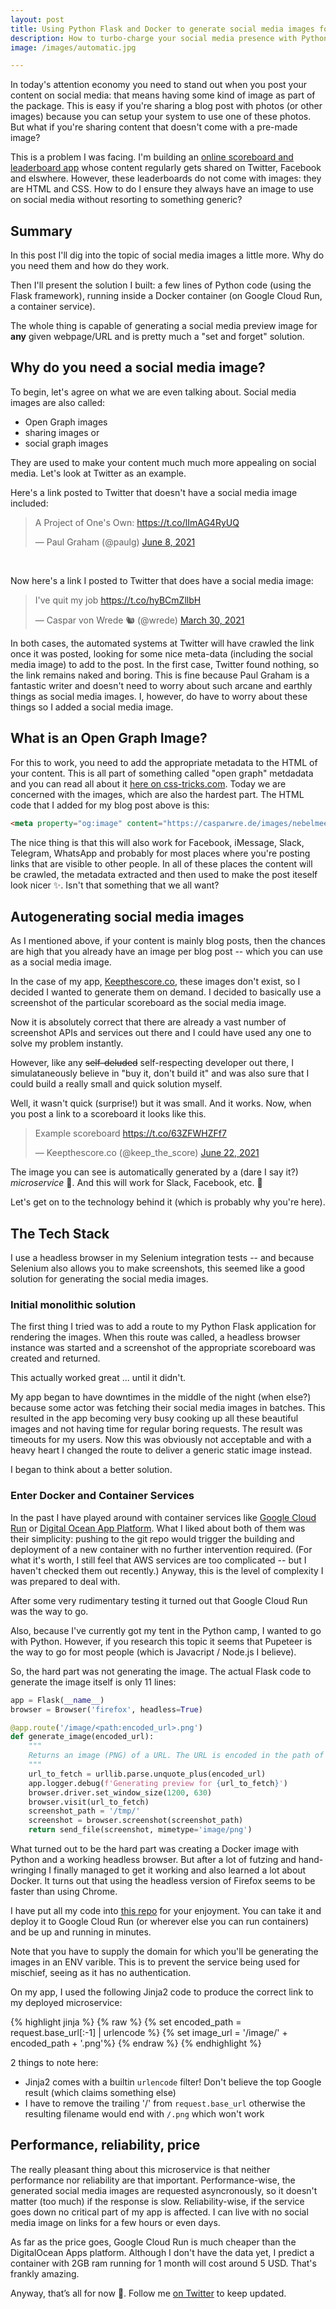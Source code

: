 ```yaml
---
layout: post
title: Using Python Flask and Docker to generate social media images for any website
description: How to turbo-charge your social media presence with Python, Docker and Google Cloud Platform
image: /images/automatic.jpg

---
```


In today's attention economy you need to stand out when you post your content on social media: that means having some kind of image as part of the package. This is easy if you're sharing a blog post with photos (or other images) because you can setup your system to use one of these photos. But what if you're sharing content that doesn't come with a pre-made image?

This is a problem I was facing. I'm building an [online scoreboard and leaderboard app](https://keethescore.co) whose content regularly gets shared on Twitter, Facebook and elswhere. However, these leaderboards do not come with images: they are HTML and CSS. How to do I ensure they always have an image to use on social media without resorting to something generic?

## Summary

In this post I'll dig into the topic of social media images a little more. Why do you need them and how do they work.

Then I'll present the solution I built: a few lines of Python code (using the Flask framework), running inside a Docker container (on Google Cloud Run,  a container service).

The whole thing is capable of generating a social media preview image for **any** given webpage/URL and is pretty much a "set and forget" solution.

## Why do you need a social media image?

To begin, let's agree on what we are even talking about. Social media images are also called:

* Open Graph images
* sharing images or
* social graph images

They are used to make your content much much more appealing on social media. Let's look at Twitter as an example. 

Here's a link posted to Twitter that doesn't have a social media image included:


<blockquote class="twitter-tweet"><p lang="en" dir="ltr">A Project of One&#39;s Own: <a href="https://t.co/lImAG4RyUQ">https://t.co/lImAG4RyUQ</a></p>&mdash; Paul Graham (@paulg) <a href="https://twitter.com/paulg/status/1402212618786463744?ref_src=twsrc%5Etfw">June 8, 2021</a></blockquote> <script async src="https://platform.twitter.com/widgets.js" charset="utf-8"></script>
<br>

Now here's a link I posted to Twitter that does have a social media image:

<blockquote class="twitter-tweet"><p lang="en" dir="ltr">I&#39;ve quit my job <a href="https://t.co/hyBCmZllbH">https://t.co/hyBCmZllbH</a></p>&mdash; Caspar von Wrede 🐿️ (@wrede) <a href="https://twitter.com/wrede/status/1377001339738329092?ref_src=twsrc%5Etfw">March 30, 2021</a></blockquote> <script async src="https://platform.twitter.com/widgets.js" charset="utf-8"></script>

In both cases, the automated systems at Twitter will have crawled the link once it was posted, looking for some nice meta-data (including the social media image) to add to the post. In the first case, Twitter found nothing, so the link remains naked and boring. This is fine because Paul Graham is a fantastic writer and doesn't need to worry about such arcane and earthly things as social media images. I, however, do have to worry about these things so I added a social media image.

## What is an Open Graph Image?

For this to work, you need to add the appropriate metadata to the HTML of your content. This is all part of something called "open graph" metdadata and you can read all about it [here on css-tricks.com](https://css-tricks.com/essential-meta-tags-social-media/). Today we are concerned with the images, which are also the hardest part. The HTML code that I added for my blog post above is this:

```html 
<meta property="og:image" content="https://casparwre.de/images/nebelmeer.jpg" />
```

The nice thing is that this will also work for Facebook, iMessage, Slack, Telegram, WhatsApp and probably for most places where you're posting links that are visible to other people. In all of these places the content will be crawled, the metadata extracted and then used to make the post iteself look nicer ✨. Isn't that something that we all want?

## Autogenerating social media images

As I mentioned above, if your content is mainly blog posts, then the chances are high that you already have an image per blog post -- which you can  use as a social media image.

In the case of my app, [Keepthescore.co](https://keepthescore.co), these images don't exist, so I decided I wanted to generate them on demand.  I decided to basically use a screenshot of the particular scoreboard as the social media image. 

Now it is absolutely correct that there are already a vast number of screenshot APIs and services out there and I could have used any one to solve my problem instantly.

However, like any  ~~self-deluded~~ self-respecting developer out there, I simulataneously believe in "buy it, don't build it"  and was also sure that I could build a really small and quick solution myself. 

Well, it wasn't quick (surprise!) but it was small. And it works. Now, when you post a link to a scoreboard it looks like this. 

<blockquote class="twitter-tweet"><p lang="en" dir="ltr">Example scoreboard <a href="https://t.co/63ZFWHZFf7">https://t.co/63ZFWHZFf7</a></p>&mdash; Keepthescore.co (@keep_the_score) <a href="https://twitter.com/keep_the_score/status/1407323531516461062?ref_src=twsrc%5Etfw">June 22, 2021</a></blockquote> <script async src="https://platform.twitter.com/widgets.js" charset="utf-8"></script>

The image you can see is automatically generated by a (dare I say it?) _microservice_ 🙏. And this will work for Slack, Facebook, etc. 🦄

Let's get on to the technology behind it (which is probably why you're here).


## The Tech Stack
I use a headless browser in my Selenium integration tests -- and because Selenium also allows you to make screenshots, this seemed like a good solution for generating the social media images.

### Initial monolithic solution

The first thing I tried was to add a route to my Python Flask application for rendering the images. When this route was called, a headless browser instance was started and a screenshot of the appropriate scoreboard was created and returned.

This actually worked great ... until it didn't.

My app began to have downtimes in the middle of the night (when else?) because some actor was fetching their social media images in batches. This resulted in the app becoming very busy cooking up all these beautiful images and not having time for regular boring requests. The result was timeouts for my users. Now this was obviously not acceptable and with a heavy heart I changed the route to deliver a generic static image instead.

I began to think about a better solution.

### Enter Docker and Container Services

In the past I have played around with container services like [Google Cloud Run](https://cloud.google.com/run/) or [Digital Ocean App Platform](https://www.digitalocean.com/products/app-platform/). What I liked about both of them was their simplicity:  pushing to the git repo would trigger the building and deployment of a new container with no further intervention required. (For what it's worth, I still feel that AWS services are too complicated -- but I haven't checked them out recently.) Anyway, this is the level of complexity I was prepared to deal with. 

After some very rudimentary testing it turned out that Google Cloud Run was the way to go.

Also, because I've currently got my tent in the Python camp, I wanted to go with Python. However, if you research this topic it seems that Pupeteer is the way to go for most people (which is Javacript / Node.js I believe).

So, the hard part was not generating the image. The actual Flask code to generate the image itself is only 11 lines:

```python
app = Flask(__name__)
browser = Browser('firefox', headless=True)

@app.route('/image/<path:encoded_url>.png')
def generate_image(encoded_url):
    """
    Returns an image (PNG) of a URL. The URL is encoded in the path of the image being requested.
    """
    url_to_fetch = urllib.parse.unquote_plus(encoded_url)
    app.logger.debug(f'Generating preview for {url_to_fetch}')
    browser.driver.set_window_size(1200, 630)
    browser.visit(url_to_fetch)
    screenshot_path = '/tmp/'
    screenshot = browser.screenshot(screenshot_path)
    return send_file(screenshot, mimetype='image/png')
```

What turned out to be the hard part was creating a Docker image with Python and a working headless browser. But after a lot of futzing and hand-wringing I finally managed to get  it working and also learned a lot about Docker. It turns out that using the headless version of Firefox seems to be faster than using Chrome.

I have put all my code into [this repo](https://github.com/caspii/social-media-image-service) for your enjoyment. You can take it and deploy it to Google Cloud Run (or wherever else you can run containers) and be up and running in minutes.

Note that you have to supply the domain for which you'll be generating the images in an ENV varible. This is to prevent the service being used for mischief, seeing as it has no authentication.

On my app, I used the following Jinja2 code to produce the correct link to my deployed microservice:

{% highlight jinja %} {% raw %}
{% set encoded_path = request.base_url[:-1] | urlencode %} 
{% set image_url = '<MICROSERVICE URL>/image/' + encoded_path + '.png'%}
<meta property="og:image" content="{{ image_url }}" />
{% endraw %}
{% endhighlight %}

2 things to note here:

* Jinja2 comes with a builtin `urlencode` filter! Don't believe the top Google result (which claims something else)
* I have to remove the trailing '/' from ````request.base_url````  otherwise the resulting filename would end with ```/.png``` which won't work

## Performance, reliability, price

The really pleasant thing about this microservice is that neither performance nor reliability are that important. Performance-wise, the generated social media images are requested asyncronously, so it doesn't matter (too much) if the response is slow. Reliability-wise, if the service goes down no critical part of my app is affected. I can live with no social media image on links for a few hours or even days.

As far as the price goes, Google Cloud Run is much cheaper than the DigitalOcean Apps platform. Although I don't have the data yet, I predict a container with 2GB ram running for 1 month will cost around 5 USD. That's frankly amazing.

Anyway, that’s all for now 👋. Follow me [on Twitter](https://twitter.com/wrede) to keep updated.